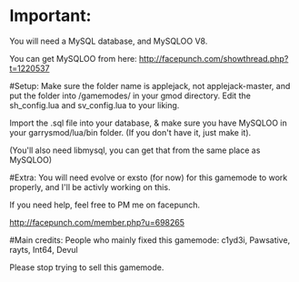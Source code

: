 # Important:
You will need a MySQL database, and MySQLOO V8.

You can get MySQLOO from here:
http://facepunch.com/showthread.php?t=1220537

#Setup:
Make sure the folder name is applejack, not applejack-master, and put the folder into /gamemodes/ in your gmod directory.
Edit the sh_config.lua and sv_config.lua to your liking.

Import the .sql file into your database, & make sure you have MySQLOO in your garrysmod/lua/bin folder. (If you don't have it, just make it).

(You'll also need libmysql, you can get that from the same place as MySQLOO)

#Extra:
You will need evolve or exsto (for now) for this gamemode to work properly, and I'll be activly working on this.

If you need help, feel free to PM me on facepunch. 

http://facepunch.com/member.php?u=698265

#Main credits:
People who mainly fixed this gamemode:
c1yd3i,
Pawsative,
rayts,
Int64,
Devul


Please stop trying to sell this gamemode.
